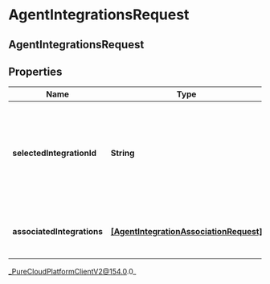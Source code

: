 # AgentIntegrationsRequest

## AgentIntegrationsRequest

## Properties

|Name | Type | Description | Notes|
|------------ | ------------- | ------------- | -------------|
| **selectedIntegrationId** | **String** | The ID of the integration selected for the agent. If not set, no integration will be used for the agent | [optional] |
| **associatedIntegrations** | [**[AgentIntegrationAssociationRequest]**](AgentIntegrationAssociationRequest) | The list of integrations associated with the agent | |



_PureCloudPlatformClientV2@154.0.0_
